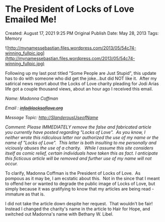# The President of Locks of Love Emailed Me!

Created: August 17, 2021 9:25 PM
Original Publish Date: May 28, 2013
Tags: Memory

![http://mynamessebastian.files.wordpress.com/2013/05/54c74-winning_fullpic.jpg](http://mynamessebastian.files.wordpress.com/2013/05/54c74-winning_fullpic.jpg)

Following up my last post titled "Some People are Just Stupid", this update has to do with someone who did get the joke...but did NOT like it.  After my satirical news report about the Locks of Love charity pleading for Jodi Arias life got a couple thousand views, about an hour ago I received this email.

*Name: Madonna Coffman*

*Email : ~~info@locksoflove.org~~*

*Message Topic: [http://SlanderousUseofName](http://www.blogger.com/blogger.g?blogID=554041756822669838)*

*Comment: Please IMMEDIATELY remove the false and fabricated article you currently have posted regarding "Locks of Love".  As you know, I neither wrote this ridiculous letter nor authorized the use of my name or the name of "Locks of Love".  This letter is both insulting to me personally and viciously abuses the use of a charity.   While I assume this site considers itself as comic relief, certain individuals have taken this as fact. I anticipate this ficticous article will be removed and further use of my name will not occur.*

To clarify, Madonna Coffman is the President of Locks of Love.  As pompous as it may be, I am ecstatic about this.  Not in the since that I meant to offend her or wanted to degrade the public image of Locks of Love, but simply because it was gratifying to know that my articles are being read - immature as that is.

I did not take the article down despite her request.  That wouldn't be fair!  Instead I changed the charity's name in the article to Hair for Hope, and switched out Madonna's name with Bethany W. Libel.